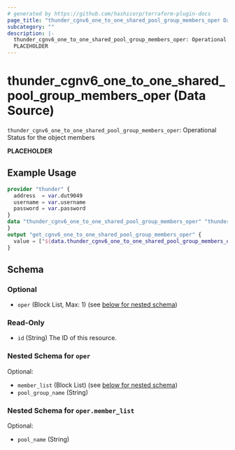 ```yaml
---
# generated by https://github.com/hashicorp/terraform-plugin-docs
page_title: "thunder_cgnv6_one_to_one_shared_pool_group_members_oper Data Source - terraform-provider-thunder"
subcategory: ""
description: |-
  thunder_cgnv6_one_to_one_shared_pool_group_members_oper: Operational Status for the object members
  PLACEHOLDER
---
```


# thunder_cgnv6_one_to_one_shared_pool_group_members_oper (Data Source)

`thunder_cgnv6_one_to_one_shared_pool_group_members_oper`: Operational Status for the object members

__PLACEHOLDER__

## Example Usage

```terraform
provider "thunder" {
  address  = var.dut9049
  username = var.username
  password = var.password
}
data "thunder_cgnv6_one_to_one_shared_pool_group_members_oper" "thunder_cgnv6_one_to_one_shared_pool_group_members_oper" {
}
output "get_cgnv6_one_to_one_shared_pool_group_members_oper" {
  value = ["${data.thunder_cgnv6_one_to_one_shared_pool_group_members_oper.thunder_cgnv6_one_to_one_shared_pool_group_members_oper}"]
}
```

<!-- schema generated by tfplugindocs -->
## Schema

### Optional

- `oper` (Block List, Max: 1) (see [below for nested schema](#nestedblock--oper))

### Read-Only

- `id` (String) The ID of this resource.

<a id="nestedblock--oper"></a>
### Nested Schema for `oper`

Optional:

- `member_list` (Block List) (see [below for nested schema](#nestedblock--oper--member_list))
- `pool_group_name` (String)

<a id="nestedblock--oper--member_list"></a>
### Nested Schema for `oper.member_list`

Optional:

- `pool_name` (String)


